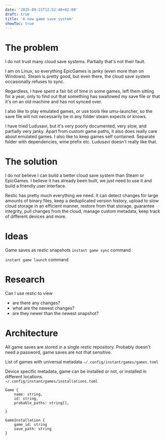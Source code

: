 ```yaml
---
date: '2025-09-21T12:52:40+02:00'
draft: true
title: 'A new game save system'
showToc: true
---
```


# The problem

I do not trust many cloud save systems. Partially that's not their fault.

I am on Linux, so everything EpicGames is janky (even more than on Windows). 
Steam is pretty good, but even there, the cloud save system occasionally refuses
to sync. 

Regardless, I have spent a fair bit of time in some games, left them sitting for
a year, only to find out that something has swallowed my save file or that it's
on an old machine and has not synced over. 

I also like to play emulated games, or use tools like umu-launcher, so the save
file will not necessarily be in any folder steam expects or knows. 

I have tried Ludusavi, but it's very poorly documented, very slow, and partially
very janky. Apart from custom game paths, it also does really care about
emulated games. I also like to keep games self contained. Separate folder with
dependencies, wine prefix etc. Ludusavi doesn't really like that. 

# The solution

I do not believe I can build a better cloud save system than Steam or EpicGames.
I believe it has already been built, we just need to use it and build a friendly
user interface.

Restic has pretty much everything we need. It can detect changes for large
amounts of binary files, keep a deduplicated version history, upload to slow
cloud storage in an efficient manner, restore from that storage, guarantee
integrity, pull changes from the cloud, manage custom metadata, keep track of
different devices and more. 

# Ideas

Game saves as restic snapshots
`instant game sync` command

`instant game launch` command

# Research

Can I use restic to view
- are there any changes?
- what are the newest changes?
- are they newer than the newest snapshot?

# Architecture

All game saves are stored in a single restic repository.
Probably doesn't need a password, game saves are not that sensitive. 

List of games with universal metadata
`~/.config/instant/games/games.toml`

Device specific metadata, game can be installed or not, or installed in
different locations.  
`~/.config/instant/games/installations.toml`

```
Game {
    name: string,
    id: string,
    probable_paths: string[],
    
}

GameInstallation {
    game_id: string
    save_path: string
}
```




